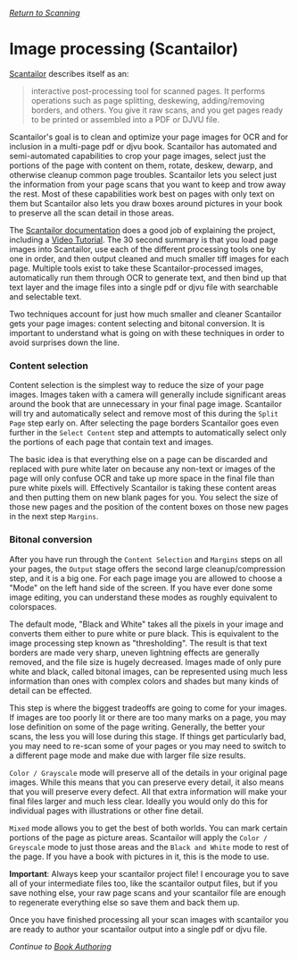 *[Return to Scanning](./scanning.md)*

# Image processing (Scantailor)

[Scantailor](http://scantailor.org/) describes itself as an:

 > interactive post-processing tool for scanned pages. It performs operations such as page splitting, deskewing, adding/removing borders, and others. You give it raw scans, and you get pages ready to be printed or assembled into a PDF or DJVU file. 

Scantailor's goal is to clean and optimize your page images for OCR and for inclusion in a multi-page pdf or djvu book. Scantailor has automated and semi-automated capabilities to crop your page images, select just the portions of the page with content on them, rotate, deskew, dewarp, and otherwise cleanup common page troubles. Scantailor lets you select just the information from your page scans that you want to keep and trow away the rest. Most of these capabilities work best on pages with only text on them but Scantailor also lets you draw boxes around pictures in your book to preserve all the scan detail in those areas.

The [Scantailor documentation](https://github.com/scantailor/scantailor/wiki) does a good job of explaining the project, including a [Video Tutorial](http://vimeo.com/12524529). The 30 second summary is that you load page images into Scantailor, use each of the different processing tools one by one in order, and then output cleaned and much smaller tiff images for each page. Multiple tools exist to take these Scantailor-processed images, automatically run them through OCR to generate text, and then bind up that text layer and the image files into a single pdf or djvu file with searchable and selectable text.

Two techniques account for just how much smaller and cleaner Scantailor gets your page images: content selecting and bitonal conversion. It is important to understand what is going on with these techniques in order to avoid surprises down the line.

### Content selection

Content selection is the simplest way to reduce the size of your page images. Images taken with a camera will generally include significant areas around the book that are unnecessary in your final page image. Scantailor will try and automatically select and remove most of this during the `Split Page` step early on. After selecting the page borders Scantailor goes even further in the `Select Content` step and attempts to automatically select only the portions of each page that contain text and images.

The basic idea is that everything else on a page can be discarded and replaced with pure white later on because any non-text or images of the page will only confuse OCR and take up more space in the final file than pure white pixels will. Effectively Scantailor is taking these content areas and then putting them on new blank pages for you. You select the size of those new pages and the position of the content boxes on those new pages in the next step `Margins`.

### Bitonal conversion

After you have run through the `Content Selection` and `Margins` steps on all your pages, the `Output` stage offers the second large cleanup/compression step, and it is a big one. For each page image you are allowed to choose a "Mode" on the left hand side of the screen. If you have ever done some image editing, you can understand these modes as roughly equivalent to colorspaces.

The default mode, "Black and White" takes all the pixels in your image and converts them either to pure white or pure black. This is equivalent to the image processing step known as "thresholding". The result is that text borders are made very sharp, uneven lightning effects are generally removed, and the file size is hugely decreased. Images made of only pure white and black, called bitonal images, can be represented using much less information than ones with complex colors and shades but many kinds of detail can be effected.

This step is where the biggest tradeoffs are going to come for your images. If images are too poorly lit or there are too many marks on a page, you may lose definition on some of the page writing. Generally, the better your scans, the less you will lose during this stage. If things get particularly bad, you may need to re-scan some of your pages or you may need to switch to a different page mode and make due with larger file size results.  

`Color / Grayscale` mode will preserve all of the details in your original page images. While this means that you can preserve every detail, it also means that you will preserve every defect. All that extra information will make your final files larger and much less clear. Ideally you would only do this for individual pages with illustrations or other fine detail.

`Mixed` mode allows you to get the best of both worlds. You can mark certain portions of the page as picture areas. Scantailor will apply the `Color / Greyscale` mode to just those areas and the `Black and White` mode to rest of the page. If you have a book with pictures in it, this is the mode to use.

**Important**: Always keep your scantailor project file! I encourage you to save all of your intermediate files too, like the scantailor output files, but if you save nothing else, your raw page scans and your scantailor file are enough to regenerate everything else so save them and back them up.

Once you have finished processing all your scan images with scantailor you are ready to author your scantailor output into a single pdf or djvu file. 

*Continue to [Book Authoring](./book-authoring.md)*
